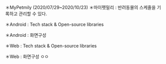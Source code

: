 
＊MyPetmily (2020/07/29~2020/10/23)
＊마이펫밀리 : 반려동물의 스케줄을 기록하고 관리할 수 있다.

＊Android : Tech stack & Open-source libraries

＊Android : 화면구성

＊Web : Tech stack & Open-source libraries

＊Web : 화면구성
ㅇㅇ
